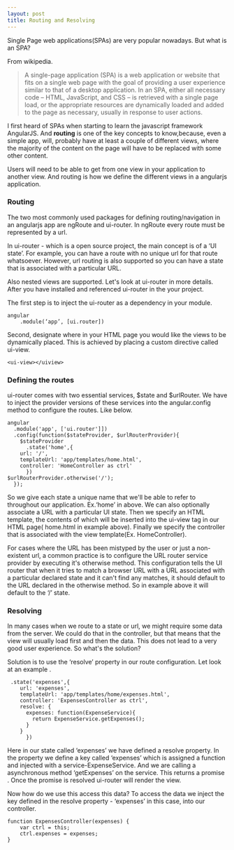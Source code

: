 ```yaml
---
layout: post
title: Routing and Resolving
---
```



Single Page web applications(SPAs) are very popular nowadays. But what is an SPA?

From wikipedia.

>A single-page application (SPA) is a web application or website that fits on a single web page with the goal of providing a user experience similar to that of a desktop application. In an SPA, either all necessary code – HTML, JavaScript, and CSS – is retrieved with a single page load, or the appropriate resources are dynamically loaded and added to the page as necessary, usually in response to user actions.


I first heard of SPAs when starting to learn the javascript framework AngularJS.
And **routing** is one of the key concepts to know,because, even a simple app, will, probably have at least a couple of different views, where the majority of the content on the page will have to be replaced with some other content.

Users will need to be able to get from one view in your application to another view. And routing is how we define the different views in a angularjs application.


### Routing

The two most commonly used packages for defining routing/navigation in an angularjs app are ngRoute and ui-router. In ngRoute  every route must be represented by a url. 

In ui-router - which is a open source project, the main concept is of a ‘UI state’. For example, you can have a route with no unique url for that route whatsoever. However, url routing is also supported so you can have a state that is associated with a particular URL.

Also nested views are supported. Let's look at ui-router in more details. After you have installed and referenced ui-router in the your project.

The first step is to inject the ui-router as a dependency  in your module.

	angular
     	.module(‘app’, [ui.router])

Second, designate where in your HTML page you would like the views to be dynamically placed. This is achieved by placing a custom directive called ui-view.
	
	<ui-view></uiview>

### Defining the routes

ui-router comes with two essential services, $state and $urlRouter. We have to inject the provider versions of these services into the angular.config method to configure the routes. Like below.

	angular
	  .module('app', ['ui.router']])
	  .config(function($stateProvider, $urlRouterProvider){
	    $stateProvider
	      .state('home',{
		url: '/',
		templateUrl: 'app/templates/home.html',
		controller: 'HomeController as ctrl'
	      })
	$urlRouterProvider.otherwise('/');
	  });


So we give each state a unique name that we'll be able to refer to throughout our application. Ex.‘home’ in above.
We can also optionally associate a URL with a particular UI state. Then  we specify an HTML template, the contents of which will be inserted into the ui-view tag in our HTML page( home.html in example above). Finally we specify the controller that is associated with the view template(Ex. HomeController).

For cases where the URL has been mistyped by the user or just a non-existent url, a common practice is to configure the URL router service provider by executing it's otherwise method. This configuration tells the UI router that when it tries to match a browser URL with a URL associated with a particular declared state and it can't find any matches, it should default to the URL declared in the otherwise method. So in example above it will default to the ‘/’ state.



### Resolving

In many cases when we route to a state or url, we might require some data from the server. We could do that in the controller, but that means that the view will usually load first and then  the data. This does not lead to a very good user experience. So what's the solution?

Solution is to use the ‘resolve’ property in our route configuration. Let look at an example . 

	 .state('expenses',{
		url: 'expenses',
		templateUrl: 'app/templates/home/expenses.html',
		controller: 'ExpensesController as ctrl',
		resolve: {
		  expenses: function(ExpenseService){
		    return ExpenseService.getExpenses();
		  }
		}
	      })

Here in our state called ‘expenses’ we have defined a resolve property. In the property we define a key called ‘expenses’  which is assigned a function and injected with a service-ExpenseService. And we are calling a asynchronous method ‘getExpenses’ on the service.
This returns a promise . Once the promise is resolved ui-router will render the view.

Now how do we use this access this data? To access the data we inject the key defined in the resolve property - ‘expenses’ in this case, into our controller.

	function ExpensesController(expenses) {
		var ctrl = this;
		ctrl.expenses = expenses;
	}

